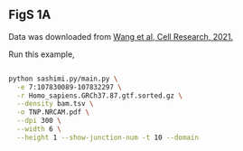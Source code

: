 
## FigS 1A 

Data was downloaded from [Wang et al, Cell Research, 2021.](https://www.nature.com/articles/s41422-020-00451-z)

Run this example,

```bash

python sashimi.py/main.py \
  -e 7:107830089-107832297 \
  -r Homo_sapiens.GRCh37.87.gtf.sorted.gz \
  --density bam.tsv \
  -o TNP.NRCAM.pdf \
  --dpi 300 \
  --width 6 \
  --height 1 --show-junction-num -t 10 --domain

```